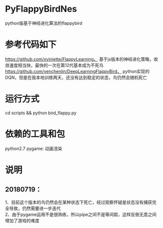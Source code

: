 # PyFlappyBirdNes
python版基于神经进化算法的flappybird

# 参考代码如下
https://github.com/xviniette/FlappyLearning， 基于js版本的神经进化策略，收敛速度相当快，最快的一次在第12代基本成为不死鸟<br>
https://github.com/yenchenlin/DeepLearningFlappyBird， python实现的DQN，但是在我本地训练两天，还没有达到稳定的状态，鸟仍然会随机死亡

# 运行方式
cd scripts && python bird_flappy.py

# 依赖的工具和包
python2.7
pygame: 动画渲染

# 说明
## 20180719：
1、目前这个版本的鸟仍然会在某种状态下死亡，经过观察怀疑是状态没有捕获完全导致，仍然需要进一步迭代<br>
2、由于pygame运用不是很熟练，所以pipe之间不是等间距，这样反倒无意之间增加了游戏的难度

